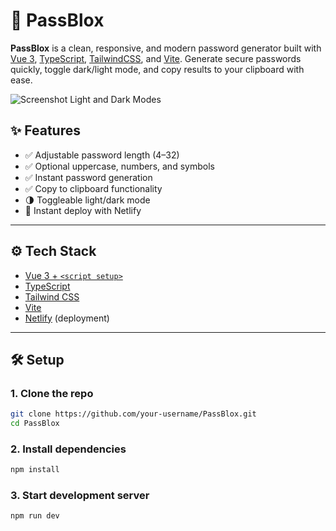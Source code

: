 # 🔐 PassBlox

**PassBlox** is a clean, responsive, and modern password generator built with [Vue 3](https://vuejs.org/), [TypeScript](https://www.typescriptlang.org/), [TailwindCSS](https://tailwindcss.com/), and [Vite](https://vitejs.dev/). Generate secure passwords quickly, toggle dark/light mode, and copy results to your clipboard with ease.

![Screenshot Light and Dark Modes](./screenshot.png)

## ✨ Features

- ✅ Adjustable password length (4–32)
- ✅ Optional uppercase, numbers, and symbols
- ✅ Instant password generation
- ✅ Copy to clipboard functionality
- 🌗 Toggleable light/dark mode
- 🚀 Instant deploy with Netlify

---

## ⚙️ Tech Stack

- [Vue 3 + `<script setup>`](https://vuejs.org/api/sfc-script-setup.html)
- [TypeScript](https://www.typescriptlang.org/)
- [Tailwind CSS](https://tailwindcss.com/)
- [Vite](https://vitejs.dev/)
- [Netlify](https://www.netlify.com/) (deployment)

---

## 🛠️ Setup

### 1. Clone the repo

```bash
git clone https://github.com/your-username/PassBlox.git
cd PassBlox
```

### 2. Install dependencies

```bash
npm install
```

### 3. Start development server

```bash
npm run dev
```
